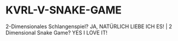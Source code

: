 # KVRL-V-SNAKE-GAME
2-Dimensionales Schlangenspiel? JA, NATÜRLICH LIEBE ICH ES! | 2 Dimensional Snake Game? YES I LOVE IT!
